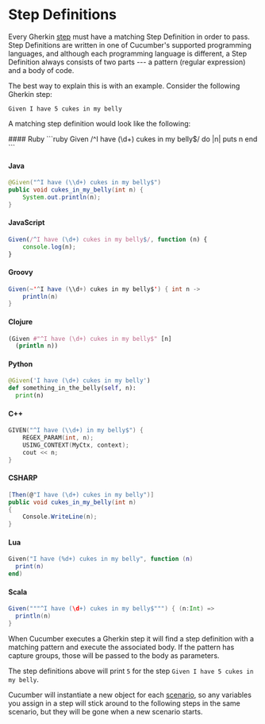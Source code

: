 # Step Definitions

Every Gherkin [step](steps) must have a matching Step Definition in order to pass.
Step Definitions are written in one of Cucumber's supported programming languages,
and although each programming language is different, a Step Definition always consists
of two parts --- a pattern (regular expression) and a body of code.

The best way to explain this is with an example. Consider the following Gherkin step:

```gherkin_en
Given I have 5 cukes in my belly
```

A matching step definition would look like the following:

<TABS>
#### Ruby
```ruby
Given /^I have (\d+) cukes in my belly$/ do |n|
  puts n
end
```

#### Java
```java
@Given("^I have (\\d+) cukes in my belly$")
public void cukes_in_my_belly(int n) {
    System.out.println(n);
}
```

#### JavaScript
```javascript
Given(/^I have (\d+) cukes in my belly$/, function (n) {
    console.log(n);
}
```

#### Groovy
```java
Given(~'^I have (\\d+) cukes in my belly$') { int n ->
    println(n)
}
```

#### Clojure
```clojure
(Given #"^I have (\d+) cukes in my belly$" [n]
  (println n))
```

#### Python
```python
@Given('I have (\d+) cukes in my belly')
def something_in_the_belly(self, n):
  print(n)
```

#### C++
```cpp
GIVEN("^I have (\\d+) in my belly$") {
    REGEX_PARAM(int, n);
    USING_CONTEXT(MyCtx, context);
    cout << n;
}
```

#### CSHARP
```csharp
[Then(@"I have (\d+) cukes in my belly")]
public void cukes_in_my_belly(int n)
{
    Console.WriteLine(n);
}
```

#### Lua
```lua
Given("I have (%d+) cukes in my belly", function (n)
  print(n)
end)
```

#### Scala
```scala
Given("""^I have (\d+) cukes in my belly$""") { (n:Int) =>
  println(n)
}
```

</TABS>

When Cucumber executes a Gherkin step it will find a step definition with a matching pattern and execute the associated body.
If the pattern has capture groups, those will be passed to the body as parameters.

The step definitions above will print `5` for the step `Given I have 5 cukes in my belly`.

Cucumber will instantiate a new object for each [scenario](scenarios), so any variables you assign in a step will stick around
to the following steps in the same scenario, but they will be gone when a new scenario starts.